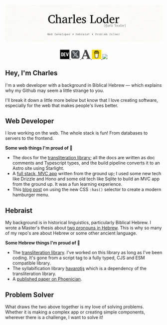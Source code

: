 # ![header](https://github.com/charlesLoder/charlesLoder/blob/main/assets/github-banner.png)

<p align='center'>
    <a href="https://dev.to/charlesloder">
        <img height="30" src="https://github.com/charlesLoder/charlesLoder/blob/main/assets/dev-black.png">
    </a>
    <a href="https://x.com/charles_loder">
        <img height="30" src="https://github.com/charlesLoder/charlesLoder/blob/main/assets/x.png?raw=true">
    </a>
    <a href="https://independentresearcher.academia.edu/CharlesLoder">
        <img height="30" src="https://github.com/charlesLoder/charlesLoder/blob/main/assets/academia.png?raw=true">
    </a>
    <a href="https://buymeacoffee.com/charlesloder/c/9773737">
        <img height="30" src="https://github.com/charlesLoder/charlesLoder/blob/main/assets/bmc-logo-yellow.png?raw=true">
    </a>
    <a href="https://www.linkedin.com/in/charles-loder/">
        <img height="30" src="https://github.com/charlesLoder/charlesLoder/blob/main/assets/LI-In-Nug.png?raw=true">
    </a>
</p>

## Hey, I'm Charles

I'm a web developer with a background in Biblical Hebrew — which explains why my Github may seem a little strange to you.

I'll break it down a little more below but know that I love creating software, especially for the web that makes people's lives better.

## Web Developer

I love working on the web. The whole stack is fun! From databases to servers to the frontend.

**Some web things I'm proud of 🎉**

- The docs for the [transliteration library](https://github.com/charlesLoder/hebrew-transliteration); all the docs are written as doc comments and Typescript types, and the build pipeline converts it to an Astro site using Starlight.
- A [full stack, MVC app](https://github.com/charlesLoder/hebrew-transliteration) written from the ground up; I used some new tech like Drizzle and Hono and some old tech like Sqlite to build an MVC app from the ground up. It was a fun learning experience.
- This [blog post](https://dev.to/charlesloder/modern-css-hamburger-using-has-2ijc) on using the new CSS `:has()` selector to create a modern hamburger menu.

## Hebraist

My background is in historical linguistics, particularly Biblical Hebrew. I wrote a Master's thesis about [two pronouns in Hebrew](https://www.academia.edu/27562501/An_I_For_an_I_The_First_Person_Common_Singular_Pronoun_in_Biblical_Hebrew). This is why so many of my repo's are about Hebrew or some other ancient language.

**Some Hebrew things I'm proud of 🎉**

- The [transliteration library](https://github.com/charlesLoder/hebrew-transliteration). I've worked on this library as long as I've been coding. It's gone from a script tag to a fully typed, CJS and ESM compatible library.
- The syllabification library [havarotjs](https://github.com/charlesLoder?page=1&tab=repositories) which is a dependency  of the transliteration library.
- A [published paper on Phoenician](https://www.academia.edu/40245436/THE_SHORT_FORM_OF_THE_PHOENICIAN_FIRST_PERSON_INDEPENDENT_PRONOUN_REASSESSED_PREPUB_).

## Problem Solver

What draws the two above together is my love of solving problems. Whether it is making a complex app or creating simple components, wherever there is a challenge, I want to solve it!